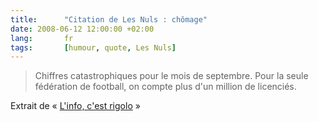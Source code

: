 ```yaml
---
title:      "Citation de Les Nuls : chômage"
date: 2008-06-12 12:00:00 +02:00
lang:       fr
tags:       [humour, quote, Les Nuls]
---
```


> Chiffres catastrophiques pour le mois de septembre. Pour la seule fédération de football, on compte plus d'un million de licenciés.

Extrait de « [L'info, c'est rigolo](http://www.amazon.fr/exec/obidos/ASIN/2020200090/phpheaven-21) »
